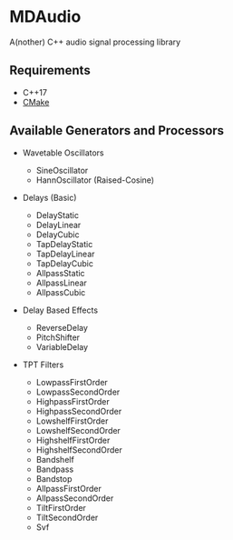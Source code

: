 # MDAudio
A(nother) C++ audio signal processing library

## Requirements

- C++17
- [CMake](https://cmake.org/)

## Available Generators and Processors

- Wavetable Oscillators
    - SineOscillator
    - HannOscillator (Raised-Cosine)

- Delays (Basic)
    - DelayStatic
    - DelayLinear
    - DelayCubic
    - TapDelayStatic
    - TapDelayLinear
    - TapDelayCubic
    - AllpassStatic
    - AllpassLinear
    - AllpassCubic

- Delay Based Effects
    - ReverseDelay
    - PitchShifter
    - VariableDelay

- TPT Filters
    - LowpassFirstOrder
    - LowpassSecondOrder
    - HighpassFirstOrder
    - HighpassSecondOrder
    - LowshelfFirstOrder
    - LowshelfSecondOrder
    - HighshelfFirstOrder
    - HighshelfSecondOrder
    - Bandshelf
    - Bandpass
    - Bandstop
    - AllpassFirstOrder
    - AllpassSecondOrder
    - TiltFirstOrder
    - TiltSecondOrder
    - Svf
